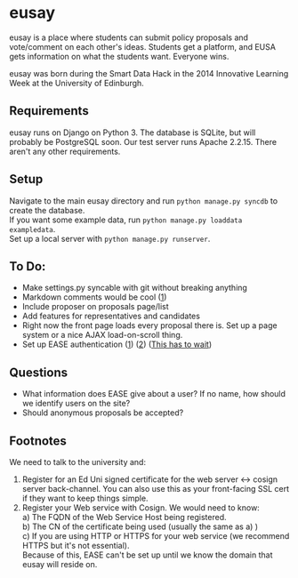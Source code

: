 eusay
=====
eusay is a place where students can submit policy proposals and vote/comment on each other's ideas. Students get a platform, and EUSA gets information on what the students want. Everyone wins.

eusay was born during the Smart Data Hack in the 2014 Innovative Learning Week at the University of Edinburgh.


Requirements
------------
eusay runs on Django on Python 3. The database is SQLite, but will probably be PostgreSQL soon.
Our test server runs Apache 2.2.15.
There aren't any other requirements.


Setup
-----
Navigate to the main eusay directory and run `python manage.py syncdb` to create the database.  
If you want some example data, run `python manage.py loaddata exampledata`.  
Set up a local server with `python manage.py runserver`.


To Do:
------
* Make settings.py syncable with git without breaking anything
* Markdown comments would be cool ([1][django_markdown])
* Include proposer on proposals page/list
* Add features for representatives and candidates
* Right now the front page loads every proposal there is. Set up a page system or a nice AJAX load-on-scroll thing.
* Set up EASE authentication ([1][ease1]) ([2][ease2]) ([This has to wait](#footnote1))


Questions
------------
* What information does EASE give about a user? If no name, how should we identify users on the site?
* Should anonymous proposals be accepted?


Footnotes
---------
<a name="footnote1"></a>
We need to talk to the university and:  
1) Register for an Ed Uni signed certificate for the web server <-> cosign server back-channel. You can also use this as your front-facing SSL cert if they want to keep things simple.  
2) Register your Web service with Cosign. We would need to know:  
a) The FQDN of the Web Service Host being registered.  
b) The CN of the certificate being used (usually the same as a) )  
c) If you are using HTTP or HTTPS for your web service (we recommend HTTPS but it's not essential).  
Because of this, EASE can't be set up until we know the domain that eusay will reside on.

[ease1]: https://www.wiki.ed.ac.uk/display/AuthService/Central+Authorisation+Service+-+Home
[ease2]: https://www.ease.ed.ac.uk/admindocs/
[django_markdown]: https://github.com/klen/django_markdown

